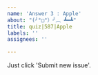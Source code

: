 ```yaml
---
name: 'Answer 3 : Apple'
about: "(╯°□°）╯︵ ┻━┻"
title: quiz|587|Apple
labels: ''
assignees: ''

---
```


Just click 'Submit new issue'.

